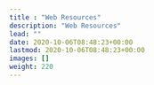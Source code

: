 ```yaml
---
title : "Web Resources"
description: "Web Resources"
lead: ""
date: 2020-10-06T08:48:23+00:00
lastmod: 2020-10-06T08:48:23+00:00
images: []
weight: 220
---
```

